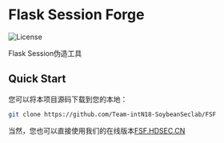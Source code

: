 # Flask Session Forge

![License](https://img.shields.io/badge/license-Apache_2.0-cyan.svg)

Flask Session伪造工具

## Quick Start

您可以将本项目源码下载到您的本地：
```bash
git clone https://github.com/Team-intN18-SoybeanSeclab/FSF
```
当然，您也可以直接使用我们的在线版本[FSF.HDSEC.CN](https://fsf.hdsec.cn/)

##